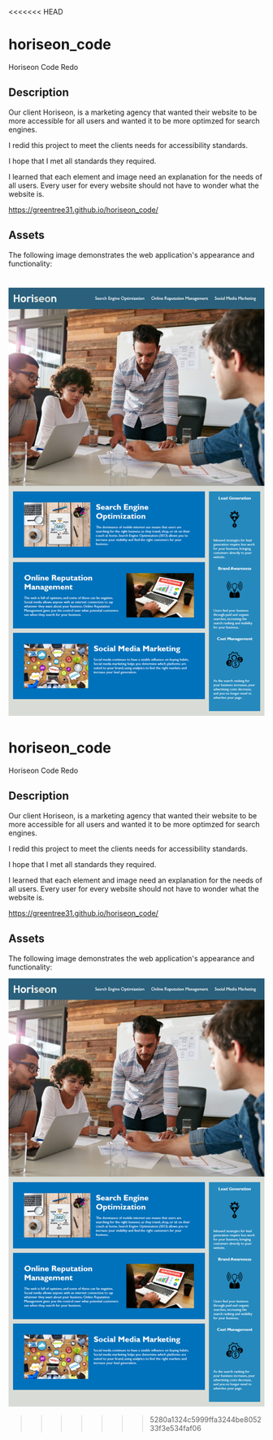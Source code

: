 <<<<<<< HEAD
# horiseon_code
Horiseon Code Redo

## Description

Our client Horiseon, is a marketing agency that wanted their website to be more accessible for all users and wanted it to be more optimzed for search engines. 

I redid this project to meet the clients needs for accessibility standards.

I hope that I met all standards they required.

I learned that each element and image need an explanation for the needs of all users. Every user for every website should not have to wonder what the website is. 

https://greentree31.github.io/horiseon_code/

## Assets

The following image demonstrates the web application's appearance and functionality:

![The final webpage view.](assets/images/01-html-css-git-homework-demo.png)
=======
# horiseon_code
Horiseon Code Redo

## Description

Our client Horiseon, is a marketing agency that wanted their website to be more accessible for all users and wanted it to be more optimzed for search engines. 

I redid this project to meet the clients needs for accessibility standards.

I hope that I met all standards they required.

I learned that each element and image need an explanation for the needs of all users. Every user for every website should not have to wonder what the website is. 

https://greentree31.github.io/horiseon_code/

## Assets

The following image demonstrates the web application's appearance and functionality:

![The final webpage view.](assets/images/01-html-css-git-homework-demo.png)
>>>>>>> 5280a1324c5999ffa3244be805233f3e534faf06
